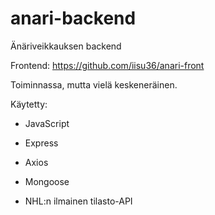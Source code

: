 # anari-backend

Änäriveikkauksen backend

Frontend: https://github.com/iisu36/anari-front

Toiminnassa, mutta vielä keskeneräinen.

Käytetty:
- JavaScript
- Express
- Axios
- Mongoose

- NHL:n ilmainen tilasto-API
